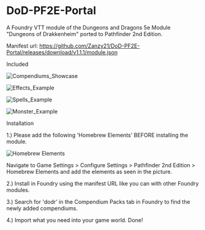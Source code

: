 # DoD-PF2E-Portal
A Foundry VTT module of the Dungeons and Dragons 5e Module "Dungeons of Drakkenheim" ported to Pathfinder 2nd Edition. 

Manifest url: https://github.com/Zanzy21/DoD-PF2E-Portal/releases/download/v1.1.1/module.json

Included

![Compendiums_Showcase](https://github.com/Zanzy21/DoD-PF2E-Portal/assets/112660206/145dcab4-32cc-4659-88c5-13a9b8412066)

![Effects_Example](https://github.com/Zanzy21/DoD-PF2E-Portal/assets/112660206/ac44868a-0fa3-49dc-94de-7ea18d7e0de6)

![Spells_Example](https://github.com/Zanzy21/DoD-PF2E-Portal/assets/112660206/e035295b-d579-47a7-87df-5042c2df60c9)

![Monster_Example](https://github.com/Zanzy21/DoD-PF2E-Portal/assets/112660206/a3a84355-5562-4c77-84ff-a512bad95966)



Installation

1.) Please add the following 'Homebrew Elements' BEFORE installing the module.

![Homebrew Elements](https://github.com/Zanzy21/DoD-PF2E-Portal/assets/112660206/e28ad02e-b33e-4adc-802e-ad50d2e2f6de)

  Navigate to Game Settings > Configure Settings > Pathfinder 2nd Edition > Homebrew Elements and add the elements as seen in the picture.

2.) Install in Foundry using the manifest URL like you can with other Foundry modules.

3.) Search for 'dodr' in the Compendium Packs tab in Foundry to find the newly added compendiums.

4.) Import what you need into your game world. Done!
